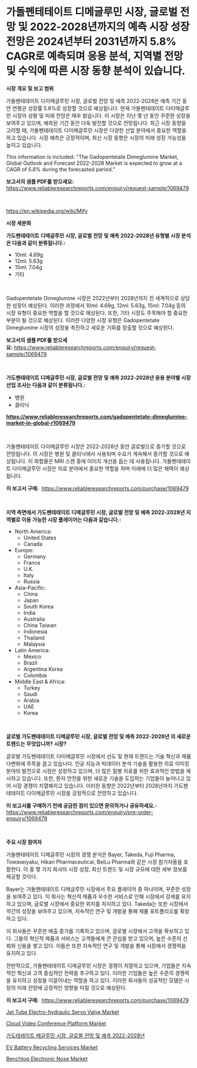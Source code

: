 <p><h1>가돌펜테테이트 디메글루민 시장, 글로벌 전망 및 2022-2028년까지의 예측 시장 성장 전망은 2024년부터 2031년까지 5.8% CAGR로 예측되며 응용 분석, 지역별 전망 및 수익에 따른 시장 동향 분석이 있습니다.</h1></p><p><strong>시장 개요 및 보고 범위</strong></p>
<p><p>가돌펜테테이트 다이메글루민 시장, 글로벌 전망 및 예측 2022-2028은 예측 기간 동안 연평균 성장률 5.8%로 성장할 것으로 예상됩니다. 현재 가돌펜테테이트 다이메글루민 시장의 상황 및 미래 전망은 매우 밝습니다. 이 시장은 지난 몇 년 동안 꾸준한 성장을 보여주고 있으며, 예측된 기간 동안 더욱 발전할 것으로 전망됩니다. 최근 시장 동향을 고려할 때, 가돌펜테테이트 다이메글루민 시장은 다양한 산업 분야에서 중요한 역할을 하고 있습니다. 시장 예측은 긍정적이며, 최신 시장 동향은 시장의 미래 성장 가능성을 높이고 있습니다. </p><p>This information is included: "The Gadopentetate Dimeglumine Market, Global Outlook and Forecast 2022-2028 Market is expected to grow at a CAGR of 5.8% during the forecasted period."</p></p>
<p><strong>보고서의 샘플 PDF를 받으세요:</strong> <a href="https://www.reliableresearchreports.com/enquiry/request-sample/1069479">https://www.reliableresearchreports.com/enquiry/request-sample/1069479</a></p>
<p>&nbsp;</p>
<p><a href="https://en.wikipedia.org/wiki/Mify">https://en.wikipedia.org/wiki/Mify</a></p>
<p><strong>시장 세분화</strong></p>
<p><strong>가도펜테테이트 디메글루민 시장, 글로벌 전망 및 예측 2022-2028년 유형별 시장 분석은 다음과 같이 분류됩니다.:</strong></p>
<p><ul><li>10ml: 4.69g</li><li>12ml: 5.63g</li><li>15ml: 7.04g</li><li>기타</li></ul></p>
<p>&nbsp;</p>
<p><p>Gadopentetate Dimeglumine 시장은 2022년부터 2028년까지 전 세계적으로 상당한 성장이 예상된다. 이러한 과정에서 10ml: 4.69g, 12ml: 5.63g, 15ml: 7.04g 등의 시장 유형이 중요한 역할을 할 것으로 예상된다. 또한, 기타 시장도 주목해야 할 중요한 부분이 될 것으로 예상된다. 이러한 다양한 시장 유형은 Gadopentetate Dimeglumine 시장의 성장을 촉진하고 새로운 기회를 창출할 것으로 예상된다.</p></p>
<p><strong>보고서의 샘플 PDF를 받으세요:</strong>&nbsp;<a href="https://www.reliableresearchreports.com/enquiry/request-sample/1069479">https://www.reliableresearchreports.com/enquiry/request-sample/1069479</a></p>
<p>&nbsp;</p>
<p><strong> 가도펜테테이트 디메글루민 시장, 글로벌 전망 및 예측 2022-2028년 응용 분야별 시장 산업 조사는 다음과 같이 분류됩니다.:</strong></p>
<p><ul><li>병원</li><li>클리닉</li></ul></p>
<p><strong><a href="https://www.reliableresearchreports.com/gadopentetate-dimeglumine-market-in-global-r1069479">https://www.reliableresearchreports.com/gadopentetate-dimeglumine-market-in-global-r1069479</a></strong></p>
<p>&nbsp;</p>
<p><p>가돌펜테테이트 다이메글루민 시장은 2022-2028년 동안 글로벌으로 증가할 것으로 전망됩니다. 이 시장은 병원 및 클리닉에서 사용되며 수요가 계속해서 증가할 것으로 예상됩니다. 이 화합물은 MRI 스캔 중에 이미지 개선을 돕는 데 사용됩니다. 가돌펜테테이트 다이메글루민 시장은 의료 분야에서 중요한 역할을 하며 미래에 더 많은 채택이 예상됩니다.</p></p>
<p><strong>이 보고서 구매:</strong>&nbsp; <a href="https://www.reliableresearchreports.com/purchase/1069479">https://www.reliableresearchreports.com/purchase/1069479</a></p>
<p>&nbsp;</p>
<p><strong>지역 측면에서 가도펜테테이트 디메글루민 시장, 글로벌 전망 및 예측 2022-2028년 지역별로 이용 가능한 시장 플레이어는 다음과 같습니다.:</strong></p>
<p><ul>
    <li>
        North America:
        <ul>
            <li>United States</li>
            <li>Canada</li>
        </ul>
    </li>
    <li>
        Europe:
        <ul>
            <li>Germany</li>
            <li>France</li>
            <li>U.K.</li>
            <li>Italy</li>
            <li>Russia</li>
        </ul>
    </li>
    <li>
        Asia-Pacific:
        <ul>
            <li>China</li>
            <li>Japan</li>
            <li>South Korea</li>
            <li>India</li>
            <li>Australia</li>
            <li>China Taiwan</li>
            <li>Indonesia</li>
            <li>Thailand</li>
            <li>Malaysia</li>
        </ul>
    </li>
    <li>
        Latin America:
        <ul>
            <li>Mexico</li>
            <li>Brazil</li>
            <li>Argentina Korea</li>
            <li>Colombia</li>
        </ul>
    </li>
    <li>
        Middle East & Africa:
        <ul>
            <li>Turkey</li>
            <li>Saudi</li>
            <li>Arabia</li>
            <li>UAE</li>
            <li>Korea</li>
        </ul>
    </li>
    </ul></p>
<p>&nbsp;</p>
<p><strong>글로벌 가도펜테테이트 디메글루민 시장, 글로벌 전망 및 예측 2022-2028년 의 새로운 트렌드는 무엇입니까? 시장?</strong></p>
<p><p>글로벌 가도펜테테이트 다이메글루민 시장에서 선도 및 현재 트렌드는 기술 혁신과 제품 다변화에 주목을 끌고 있습니다. 인공 지능과 빅데이터 분석 기술을 활용한 의료 이미징 분야의 발전으로 시장은 성장하고 있으며, 더 많은 질병 치료를 위한 효과적인 방법을 제시하고 있습니다. 또한, 환자 안전을 위한 새로운 기술을 도입하는 기업들이 늘어나고 있어 시장 경쟁이 치열해지고 있습니다. 이러한 동향은 2022년부터 2028년까지 가도펜테테이트 다이메글루민 시장을 긍정적으로 전망하고 있습니다.</p></p>
<p><strong>이 보고서를 구매하기 전에 궁금한 점이 있으면 문의하거나 공유하세요.</strong>- <a href="https://www.reliableresearchreports.com/enquiry/pre-order-enquiry/1069479">https://www.reliableresearchreports.com/enquiry/pre-order-enquiry/1069479</a></p>
<p>&nbsp;</p>
<p><strong>주요 시장 참여자</strong></p>
<p><p>가돌펜테테이트 디메글루민 시장의 경쟁 분석은 Bayer, Takeda, Fuji Pharma, Towaseiyaku, Hikari Pharmaceutical, BeiLu Pharma와 같은 시장 참가자들을 포함한다. 이 중 몇 가지 회사의 시장 성장, 최신 트렌드 및 시장 규모에 대한 세부 정보를 제공할 것이다.</p><p>Bayer는 가돌펜테테이트 디메글루민 시장에서 주요 플레이어 중 하나이며, 꾸준한 성장을 보여주고 있다. 이 회사는 혁신적 제품과 우수한 서비스로 인해 시장에서 강세를 유지하고 있으며, 글로벌 시장에서 중요한 위치를 차지하고 있다. Takeda는 또한 시장에서 약간의 성장을 보여주고 있으며, 지속적인 연구 및 개발을 통해 제품 포트폴리오를 확장하고 있다.</p><p>이 회사들은 꾸준한 매출 증가를 기록하고 있으며, 글로벌 시장에서 고객을 확보하고 있다. 그들의 혁신적 제품과 서비스는 고객들에게 큰 관심을 받고 있으며, 높은 수준의 신뢰와 신용을 쌓고 있다. 이들은 또한 지속적인 연구 및 개발을 통해 시장에서 경쟁력을 유지하고 있다.</p><p>전반적으로, 가돌펜테테이트 디메글루민 시장은 경쟁이 치열하고 있으며, 기업들은 지속적인 혁신과 고객 중심적인 전략을 추구하고 있다. 이러한 기업들은 높은 수준의 경쟁력을 유지하고 성장을 이끌어내는 역할을 하고 있다. 이러한 회사들의 성공적인 모델은 시장의 미래 전망에 긍정적인 영향을 미칠 것으로 예상된다.</p></p>
<p><strong>이 보고서 구매:</strong>&nbsp;&nbsp;<a href="https://www.reliableresearchreports.com/purchase/1069479">https://www.reliableresearchreports.com/purchase/1069479</a></p>
<p><p><a href="https://issuu.com/reportprime-2/docs/jet-tube-electro-hydraulic-servo-valve-market-size">Jet Tube Electro-hydraulic Servo Valve Market</a></p><p><a href="https://github.com/ayamgoreng5458/Market-Research-Report-List-1/blob/main/cloud-video-conference-platform-market.md">Cloud Video Conference Platform Market</a></p><p><a href="https://github.com/sougarounis/Market-Research-Report-List-4/blob/main/7665099130909.md">가도테레이트 메글루민 시장, 글로벌 전망 및 예측 2022-2028년</a></p><p><a href="https://github.com/nicholepatriciadoylenwnrjr0/Market-Research-Report-List-3/blob/main/ev-battery-recycling-services-market.md">EV Battery Recycling Services Market</a></p><p><a href="https://issuu.com/reportprime-2/docs/benchtop-electronic-nose-market-size-2030.pptx">Benchtop Electronic Nose Market</a></p></p>
